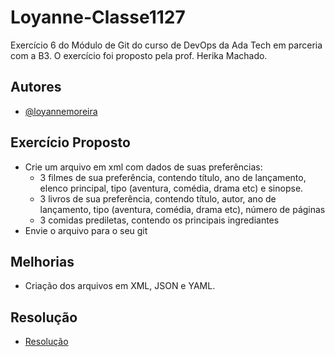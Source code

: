 
# Loyanne-Classe1127

Exercício 6 do Módulo de Git do curso de DevOps da Ada Tech em parceria com a B3. O exercício foi proposto pela prof. Herika Machado.
## Autores

- [@loyannemoreira](https://github.com/loyannemoreira)


## Exercício Proposto
- Crie um arquivo em xml com dados de suas preferências:
	- 3 filmes de sua preferência, contendo título, ano de lançamento, elenco principal, tipo (aventura, comédia, drama etc) e sinopse.
	- 3 livros de sua preferência, contendo título, autor, ano de lançamento, tipo (aventura, comédia, drama etc), número de páginas
	- 3 comidas prediletas, contendo os principais ingrediantes
- Envie o arquivo para o seu git
## Melhorias

- Criação dos arquivos em XML, JSON e YAML.


## Resolução
- [Resolução](https://github.com/loyannemoreira/Loyanne-Classe1127/tree/main/exercicio-6)
